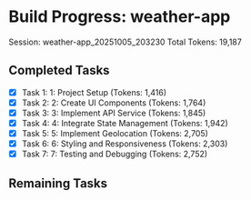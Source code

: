 # Build Progress: weather-app
Session: weather-app_20251005_203230
Total Tokens: 19,187

## Completed Tasks
- [x] Task 1: 1: Project Setup (Tokens: 1,416)
- [x] Task 2: 2: Create UI Components (Tokens: 1,764)
- [x] Task 3: 3: Implement API Service (Tokens: 1,845)
- [x] Task 4: 4: Integrate State Management (Tokens: 1,942)
- [x] Task 5: 5: Implement Geolocation (Tokens: 2,705)
- [x] Task 6: 6: Styling and Responsiveness (Tokens: 2,303)
- [x] Task 7: 7: Testing and Debugging (Tokens: 2,752)

## Remaining Tasks
